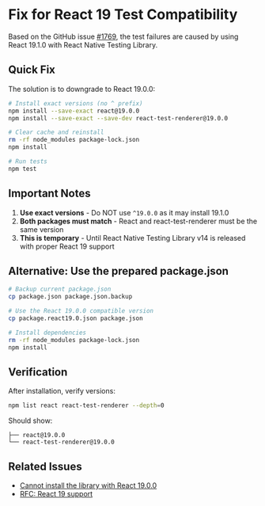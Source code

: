 # Fix for React 19 Test Compatibility

Based on the GitHub issue [#1769](https://github.com/callstack/react-native-testing-library/issues/1769), the test failures are caused by using React 19.1.0 with React Native Testing Library.

## Quick Fix

The solution is to downgrade to React 19.0.0:

```bash
# Install exact versions (no ^ prefix)
npm install --save-exact react@19.0.0
npm install --save-exact --save-dev react-test-renderer@19.0.0

# Clear cache and reinstall
rm -rf node_modules package-lock.json
npm install

# Run tests
npm test
```

## Important Notes

1. **Use exact versions** - Do NOT use `^19.0.0` as it may install 19.1.0
2. **Both packages must match** - React and react-test-renderer must be the same version
3. **This is temporary** - Until React Native Testing Library v14 is released with proper React 19 support

## Alternative: Use the prepared package.json

```bash
# Backup current package.json
cp package.json package.json.backup

# Use the React 19.0.0 compatible version
cp package.react19.0.json package.json

# Install dependencies
rm -rf node_modules package-lock.json
npm install
```

## Verification

After installation, verify versions:

```bash
npm list react react-test-renderer --depth=0
```

Should show:

```
├── react@19.0.0
└── react-test-renderer@19.0.0
```

## Related Issues

- [Cannot install the library with React 19.0.0](https://github.com/callstack/react-native-testing-library/issues/1769)
- [RFC: React 19 support](https://github.com/callstack/react-native-testing-library/issues/1593)
